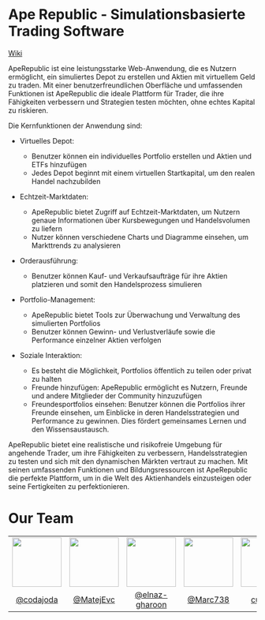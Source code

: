 


# Ape Republic - Simulationsbasierte Trading Software

[Wiki](https://github.com/SE-TINF22B2/G3-ApeRepublic/wiki)

ApeRepublic ist eine leistungsstarke Web-Anwendung, die es Nutzern ermöglicht, ein simuliertes Depot zu erstellen und Aktien mit virtuellem Geld zu traden. Mit einer benutzerfreundlichen Oberfläche und umfassenden Funktionen ist ApeRepublic die ideale Plattform für Trader, die ihre Fähigkeiten verbessern und Strategien testen möchten, ohne echtes Kapital zu riskieren.

Die Kernfunktionen der Anwendung sind:
- Virtuelles Depot:
  - Benutzer können ein individuelles Portfolio erstellen und Aktien und ETFs hinzufügen
  - Jedes Depot beginnt mit einem virtuellen Startkapital, um den realen Handel nachzubilden

- Echtzeit-Marktdaten:
  - ApeRepublic bietet Zugriff auf Echtzeit-Marktdaten, um Nutzern genaue Informationen über Kursbewegungen und Handelsvolumen zu liefern
  - Nutzer können verschiedene Charts und Diagramme einsehen, um Markttrends zu analysieren
 
- Orderausführung:
  - Benutzer können Kauf- und Verkaufsaufträge für ihre Aktien platzieren und somit den Handelsprozess simulieren
 
- Portfolio-Management:
  - ApeRepublic bietet Tools zur Überwachung und Verwaltung des simulierten Portfolios
  - Benutzer können Gewinn- und Verlustverläufe sowie die Performance einzelner Aktien verfolgen
  
- Soziale Interaktion:
  - Es besteht die Möglichkeit, Portfolios öffentlich zu teilen oder privat zu halten
  - Freunde hinzufügen: ApeRepublic ermöglicht es Nutzern, Freunde und andere Mitglieder der Community hinzuzufügen
  - Freundesportfolios einsehen: Benutzer können die Portfolios ihrer Freunde einsehen, um Einblicke in deren Handelsstrategien und Performance zu gewinnen. Dies fördert gemeinsames Lernen und den Wissensaustausch.


ApeRepublic bietet eine realistische und risikofreie Umgebung für angehende Trader, um ihre Fähigkeiten zu verbessern, Handelsstrategien zu testen und sich mit den dynamischen Märkten vertraut zu machen. Mit seinen umfassenden Funktionen und Bildungsressourcen ist ApeRepublic die perfekte Plattform, um in die Welt des Aktienhandels einzusteigen oder seine Fertigkeiten zu perfektionieren.



# Our Team

<table>
<tr>
<td align="center"><img src="https://avatars.githubusercontent.com/u/66224637?v=4" width="100px"></img></td>
<td align="center"><img src="https://avatars.githubusercontent.com/u/147487525?v=4" width="100px"></img></td>
<td align="center"><img src="https://avatars.githubusercontent.com/u/90132658?v=4" width="100px"></img></td>
<td align="center"><img src="https://avatars.githubusercontent.com/u/65330698?v=4" width="100px"></img></td>
<td align="center"><img src="https://avatars.githubusercontent.com/u/147487079?v=4" width="100px"></img></td>
</tr>
<tr>
<td align="center"><a align="center" href="https://github.com/codajoda">@codajoda</a></td>
<td align="center"><a align="center" href="https://github.com/MatejEvc">@MatejEvc</a></td>
<td align="center"><a align="center" href="https://github.com/elnaz-gharoon">@elnaz-gharoon</a></td>
<td align="center"><a align="center" href="https://github.com/Marc738">@Marc738</a></td>
<td align="center"><a align="center" href="https://github.com/culmets">culmets</a></td>
</tr>
</table>
